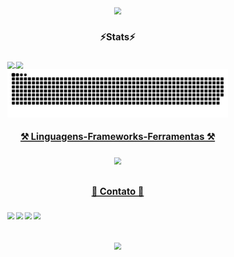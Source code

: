 <h1 align="center">
<img src="https://readme-typing-svg.herokuapp.com/?font=Righteous&size=35&center=true&vCenter=true&width=500&height=70&duration=4000&lines=olá!+👋;+me+chamo+Thiago!;" />
</h1>

<h2 align="center" >⚡Stats⚡</h2>
<br>

<div>
    <a href="https://github.com/thiago9852">
    <img  align="center" height="180em" src="https://github-readme-stats.vercel.app/api?username=thiago9852&show_icons=true&theme=midnight-purple&include_all_commits=true&count_private=true"/>
    <img  align="center" height="180em" src="https://github-readme-stats.vercel.app/api/top-langs/?username=thiago9852&layout=compact&langs_count=16&theme=midnight-purple"/>
</div>

<picture>
  <source media="(prefers-color-scheme: dark)" srcset="https://raw.githubusercontent.com/thiago9852/thiago9852/output/github-contribution-grid-snake-dark.svg">
  <source media="(prefers-color-scheme: light)" srcset="https://raw.githubusercontent.com/thiago9852/thiago9852/output/github-contribution-grid-snake.svg">
  <img alt="github contribution grid snake animation" src="https://raw.githubusercontent.com/thiago9852/thiago9852/output/github-contribution-grid-snake.svg">
</picture>

<h2 align="center" >⚒️ Linguagens-Frameworks-Ferramentas ⚒️</h2>
<br>
<div align="center" >
  <img src="https://skillicons.dev/icons?i=symfony,phpstorm,php,bootstrap,html,css,vscode,github,figma,git" />
</div><br>

<h2 align="center" >📱 Contato 📱</h2>
<br>

<div> 
  <a href="https://instagram.com/rafaballerini" target="_blank"><img src="https://img.shields.io/badge/-Instagram-%23E4405F?style=for-the-badge&logo=instagram&logoColor=white" target="_blank"></a>
  <a href="https://discord.com/channels/@me/952899652913594368" target="_blank"><img src="https://img.shields.io/badge/Discord-7289DA?style=for-the-badge&logo=discord&logoColor=white" target="_blank"></a> 
  <a href = "mailto:dev.thiagodferreira@gmail.com"><img src="https://img.shields.io/badge/-Gmail-%23333?style=for-the-badge&logo=gmail&logoColor=white" target="_blank"></a>
  <a href="https://www.linkedin.com/in/thiago-ferreira-54491a278" target="_blank"><img src="https://img.shields.io/badge/-LinkedIn-%230077B5?style=for-the-badge&logo=linkedin&logoColor=white" target="_blank"></a>
</div>

<h1 align="center">
<img src="https://readme-typing-svg.herokuapp.com/?font=Righteous&size=35&center=true&vCenter=true&width=500&height=70&duration=4000&lines=obrigado+pela+atenção!;" />
</h1>
